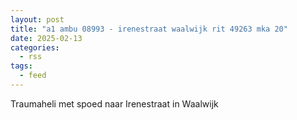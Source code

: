 ```yaml
---
layout: post
title: "a1 ambu 08993 - irenestraat waalwijk rit 49263 mka 20"
date: 2025-02-13
categories: 
  - rss
tags: 
  - feed
---
```


Traumaheli met spoed naar Irenestraat in Waalwijk

